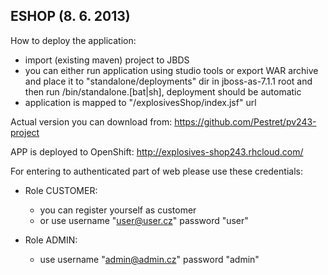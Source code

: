 ESHOP (8. 6. 2013)
-----------------

How to deploy the application:

- import (existing maven) project to JBDS
- you can either run application using studio tools or export WAR archive and place it to "standalone/deployments" dir in jboss-as-7.1.1 root and then run /bin/standalone.[bat|sh], deployment should be automatic
- application is mapped to "/explosivesShop/index.jsf" url

Actual version you can download from:
https://github.com/Pestret/pv243-project

APP is deployed to OpenShift: http://explosives-shop243.rhcloud.com/


For entering to authenticated part of web please use these credentials:

- Role CUSTOMER:  
    - you can register yourself as customer
    - or use username "user@user.cz" password "user"

- Role ADMIN:
    - use username "admin@admin.cz" password "admin" 